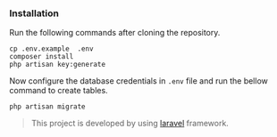 ### Installation

Run the following commands after cloning the repository.

    cp .env.example  .env
    composer install 
    php artisan key:generate

Now configure the database credentials in `.env` file and run the bellow command to create tables.

    php artisan migrate

> This project is developed by using [laravel](https://laravel.com) framework.